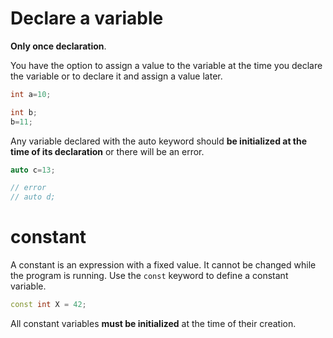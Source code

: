 # Declare a variable

**Only once declaration**.

You have the option to assign a value to the variable at the time you declare the variable or to declare it and assign a value later.

```cpp
int a=10;

int b;
b=11;
```

Any variable declared with the auto keyword should **be initialized at the time of its declaration** or there will be an error.

```cpp
auto c=13;

// error
// auto d;
```

# constant

A constant is an expression with a fixed value. It cannot be changed while the program is running.
Use the `const` keyword to define a constant variable.

```cpp
const int X = 42;
```

All constant variables **must be initialized** at the time of their creation.
